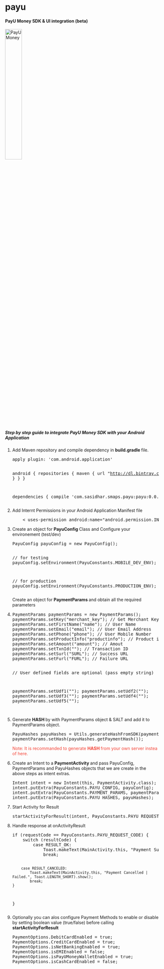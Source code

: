 # payu

<h4> PayU Money SDK & UI integration (beta) </h4>

<img src="https://dl.dropbox.com/s/prj2gv928sgjh8u/device-2016-05-25-032533.png" alt="PayU Money" width="33%">

<h5>Step by step guide to integrate PayU Money SDK with your Android Application </h5>
<ol>

<li> Add Maven repository and compile dependency in <b> build.gradle </b> file.
<pre>
apply plugin: 'com.android.application'

android {
    repositories {
        maven {
            url  "http://dl.bintray.com/sasidhar-678/maven"
        }
    }
}

dependencies {
    compile 'com.sasidhar.smaps.payu:payu:0.0.3'
}
</pre>
</li>
<li> Add Internt Permissions in your Android Application Manifest file
<pre>
    &lt; uses-permission android:name="android.permission.INTERNET" /&gt;
</pre>
</li>
<li> Create an object for <b> PayuConfig </b> Class and Configure your environement (test/dev) 
<pre>
PayuConfig payuConfig = new PayuConfig();

// for testing
payuConfig.setEnvironment(PayuConstants.MOBILE_DEV_ENV);

// for production 
payuConfig.setEnvironment(PayuConstants.PRODUCTION_ENV);
</pre>
</li> Create an object for <b> PaymentParams </b> and obtain all the required parameters
<li> 
<pre>
PaymentParams paymentParams = new PaymentParams();
paymentParams.setKey("merchant_key"); // Get Merchant Key from PayU Money Merchant Account
paymentParams.setFirstName("name"); // User Name
paymentParams.setEmail("email"); // User Email Address
paymentParams.setPhone("phone"); // User Mobile Number
paymentParams.setProductInfo("productinfo"); // Product info
paymentParams.setAmount("amount"); // Amout 
paymentParams.setTxnId(""); // Transaction ID
paymentParams.setSurl("SURL"); // Success URL
paymentParams.setFurl("FURL"); // Failure URL

// User defined fields are optional (pass empty string)

paymentParams.setUdf1(""); 
paymentParams.setUdf2("");
paymentParams.setUdf3("");
paymentParams.setUdf4("");
paymentParams.setUdf5("");

</pre>
</li>
<li> Generate <b> HASH </b>  by with PaymentParams object & SALT and add it to PaymentParams object.
<pre>
PayuHashes payuHashes = Utils.generateHashFromSDK(paymentParams, "SALT"); // Get SALT from PayU Money Merchant Account
paymentParams.setHash(payuHashes.getPaymentHash());
</pre>
<p style="color: #F44336"> Note: It is recommanded to generate <b> HASH </b> from your own server instea of here.</p>
</li>
<li>Create an Intent to a <b> PaymentActivity </b> and pass PayuConfig, PaymentParams and PayuHashes objects that we are create in the above steps as intent extras.
<pre>
Intent intent = new Intent(this, PaymentActivity.class);
intent.putExtra(PayuConstants.PAYU_CONFIG, payuConfig);
intent.putExtra(PayuConstants.PAYMENT_PARAMS, paymentParams);
intent.putExtra(PayuConstants.PAYU_HASHES, payuHashes);
</pre>
</li>
<li> Start Activity for Result
<pre>
startActivityForResult(intent, PayuConstants.PAYU_REQUEST_CODE);
</pre>
</li>
<li> Handle response at onActivityResult
<pre>
if (requestCode == PayuConstants.PAYU_REQUEST_CODE) {
    switch (resultCode) {
        case RESULT_OK:
            Toast.makeText(MainActivity.this, "Payment Success.", Toast.LENGTH_SHORT).show();
            break;

        case RESULT_CANCELED:
            Toast.makeText(MainActivity.this, "Payment Cancelled | Failed.", Toast.LENGTH_SHORT).show();
            break;
    }
}
</pre>
</li>
<li> Optionally you can alos configure Payment Methods to enable or disable by setting boolean value (true/false) before calling <b> startActivityForResult </b>
<pre>
PaymentOptions.DebitCardEnabled = true;
PaymentOptions.CreditCardEnabled = true;
PaymentOptions.isNetBankingEnabled = true;
PaymentOptions.isEMIEnabled = false;
PaymentOptions.isPayUMoneyWalletEnabled = true;
PaymentOptions.isCashCardEnabled = false;
</pre>
</li>
</ol>

